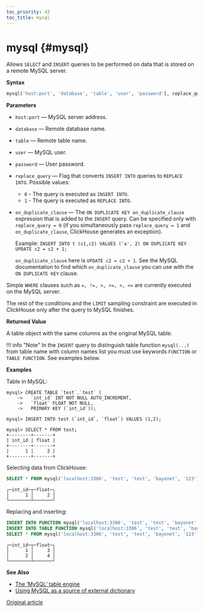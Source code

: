 ```yaml
---
toc_priority: 42
toc_title: mysql
---
```


# mysql {#mysql}

Allows `SELECT` and `INSERT` queries to be performed on data that is stored on a remote MySQL server.

**Syntax**

``` sql
mysql('host:port', 'database', 'table', 'user', 'password'[, replace_query, 'on_duplicate_clause'])
```

**Parameters**

-   `host:port` — MySQL server address.

-   `database` — Remote database name.

-   `table` — Remote table name.

-   `user` — MySQL user.

-   `password` — User password.

-   `replace_query` — Flag that converts `INSERT INTO` queries to `REPLACE INTO`. Possible values:
    - `0` - The query is executed as `INSERT INTO`.
    - `1` - The query is executed as `REPLACE INTO`.

-   `on_duplicate_clause` — The `ON DUPLICATE KEY on_duplicate_clause` expression that is added to the `INSERT` query. Can be specified only with `replace_query = 0` (if you simultaneously pass `replace_query = 1` and `on_duplicate_clause`, ClickHouse generates an exception).

    Example: `INSERT INTO t (c1,c2) VALUES ('a', 2) ON DUPLICATE KEY UPDATE c2 = c2 + 1;`

    `on_duplicate_clause` here is `UPDATE c2 = c2 + 1`. See the MySQL documentation to find which `on_duplicate_clause` you can use with the `ON DUPLICATE KEY` clause.

Simple `WHERE` clauses such as `=, !=, >, >=, <, <=` are currently executed on the MySQL server.

The rest of the conditions and the `LIMIT` sampling constraint are executed in ClickHouse only after the query to MySQL finishes.

**Returned Value**

A table object with the same columns as the original MySQL table.

!!! info "Note"
    In the `INSERT` query to distinguish table function `mysql(...)` from table name with column names list you must use keywords `FUNCTION` or `TABLE FUNCTION`. See examples below. 

**Examples**

Table in MySQL:

``` text
mysql> CREATE TABLE `test`.`test` (
    ->   `int_id` INT NOT NULL AUTO_INCREMENT,
    ->   `float` FLOAT NOT NULL,
    ->   PRIMARY KEY (`int_id`));

mysql> INSERT INTO test (`int_id`, `float`) VALUES (1,2);

mysql> SELECT * FROM test;
+--------+-------+
| int_id | float |
+--------+-------+
|      1 |     2 |
+--------+-------+
```

Selecting data from ClickHouse:

``` sql
SELECT * FROM mysql('localhost:3306', 'test', 'test', 'bayonet', '123');
```

``` text
┌─int_id─┬─float─┐
│      1 │     2 │
└────────┴───────┘
```

Replacing and inserting:

```sql
INSERT INTO FUNCTION mysql('localhost:3306', 'test', 'test', 'bayonet', '123', 1) (int_id, float) VALUES (1, 3);
INSERT INTO TABLE FUNCTION mysql('localhost:3306', 'test', 'test', 'bayonet', '123', 0, 'UPDATE int_id = int_id + 1') (int_id, float) VALUES (1, 4);
SELECT * FROM mysql('localhost:3306', 'test', 'test', 'bayonet', '123');
```

``` text
┌─int_id─┬─float─┐
│      1 │     3 │
│      2 │     4 │
└────────┴───────┘
```

**See Also**

-   [The ‘MySQL’ table engine](../../engines/table-engines/integrations/mysql.md)
-   [Using MySQL as a source of external dictionary](../../sql-reference/dictionaries/external-dictionaries/external-dicts-dict-sources.md#dicts-external_dicts_dict_sources-mysql)

[Original article](https://clickhouse.tech/docs/en/sql-reference/table_functions/mysql/) <!--hide-->
